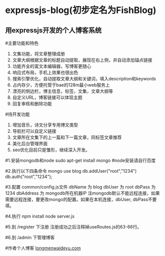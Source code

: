 ﻿expressjs-blog(初步定名为FishBlog)
==============

用expressjs开发的个人博客系统
--------------

#主要功能和特色
1. 文集功能，将文章整理成册
2. 文章大纲根据文章的标题自动提取，展现在右上侧，并自动添加锚点链接
3. 功能齐全的富文本编辑器，写博客更随心
4. 响应式布局，手机上效果也很出色
5. 搜索引擎优化，自动提取文章大纲和关键词，填入description和keywords
6. 占内存少，方便托管于bae的128m最小web服务上
7. 漂亮的侧边栏，博主信息，标签，文集，文章大纲等
8. 自定义URL，博客链接可以体现主题
9. 回复审核和删除功能

#待开发功能
1. 增加音乐，诗文分享专用博文类型
2. 导航栏可以自定义链接
3. 文章所在文集下的上一篇和下一篇文章，同标签文章推荐
4. 美化后台管理界面
5. seo优化目前只是雏形，继续深入开发。

#1.安装mongodb和node
    sudo apt-get install mongo
    #node安装请自行百度

#2.执行以下四条命令
    mongo
    use blog
    db.addUser("root","1234")
    db.auth("root","1234");

#3.配置 common/config.js文件
    dbName 为 blog
    dbUser 为 root
    dbPass 为 1234
    dbAddress 为 mongodb所在机器IP
注mongodb默认不能远程连接，如果需要远程连接，要更改mongo的配置。如果在本机连接，dbUser, dbPass不要填。

#4.执行
    npm install
    node server.js

#5.到 /register 下注册
注册成功之后注释掉useRoutes.js的63-66行。

#6.到 /admin 下管理博客

#作者个人博客
[longmenwaideyu.com](http://longmenwaideyu.com)
